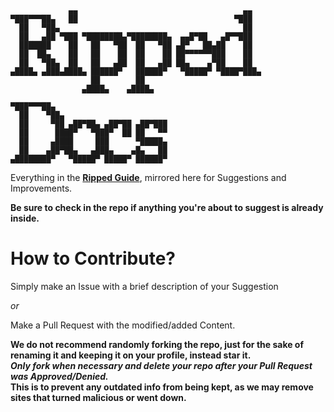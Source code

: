 ```
             ▄▄                                     ▄▄                                        
▀███▀▀▀██▄   ██                                   ▀███  
  ██   ▀██▄                                         ██  
  ██   ▄██ ▀███ ▀████████▄▀████████▄  ▄▄█▀██   ▄█▀▀███  
  ███████    ██   ██   ▀██  ██   ▀██ ▄█▀   ██▄██    ██  
  ██  ██▄    ██   ██    ██  ██    ██ ██▀▀▀▀▀▀███    ██  
  ██   ▀██▄  ██   ██   ▄██  ██   ▄██ ██▄    ▄▀██    ██  
▄████▄ ▄███▄████▄ ██████▀   ██████▀   ▀█████▀ ▀████▀███▄
                  ██        ██                          
                ▄████▄    ▄████▄ 
				
▀███▀▀▀██▄                         
  ██    ▀██▄                       
  ██     ▀██ ▄██▀██▄ ▄██▀██ ▄██▀███
  ██      ████▀   ▀███▀  ██ ██   ▀▀
  ██     ▄████     ███      ▀█████▄
  ██    ▄██▀██▄   ▄███▄    ▄█▄   ██
▄████████▀   ▀█████▀ █████▀ ██████▀                                                                                                      
```

Everything in the [**Ripped Guide**](https://ripped.guide), mirrored here for Suggestions and Improvements.

**Be sure to check in the repo if anything you're about to suggest is already inside.**

# How to Contribute?

Simply make an Issue with a brief description of your Suggestion  
  
_or_ 

Make a Pull Request with the modified/added Content.  

**We do not recommend randomly forking the repo, just for the sake of renaming it and keeping it on your profile, instead star it.   
*Only fork when necessary and delete your repo after your Pull Request was Approved/Denied.*  
This is to prevent any outdated info from being kept, as we may remove sites that turned malicious or went down.**
